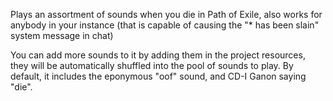 Plays an assortment of sounds when you die in Path of Exile, also works for anybody in your instance (that is capable of causing the "* has been slain" system message in chat)

You can add more sounds to it by adding them in the project resources, they will be automatically shuffled into the pool of sounds to play. By default, it includes the eponymous "oof" sound, and CD-I Ganon saying "die".